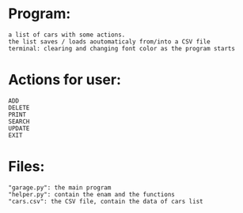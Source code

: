 # Program:
    a list of cars with some actions.
    the list saves / loads aoutomaticaly from/into a CSV file
    terminal: clearing and changing font color as the program starts
# Actions for user:
    ADD
    DELETE
    PRINT
    SEARCH
    UPDATE
    EXIT
# Files:
    "garage.py": the main program
    "helper.py": contain the enam and the functions
    "cars.csv": the CSV file, contain the data of cars list